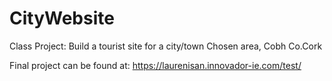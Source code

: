 # CityWebsite
Class Project: Build a tourist site for a city/town 
Chosen area, Cobh Co.Cork

Final project can be found at: https://laurenisan.innovador-ie.com/test/
